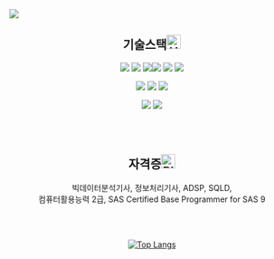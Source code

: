
<img src="https://capsule-render.vercel.app/api?type=Speech&color=auto&height=200&section=header&text=Let's%20have%20fun%20together&fontSize=50" />

<!--
**Beom-Ju/Beom-Ju** is a ✨ _special_ ✨ repository because its `README.md` (this file) appears on your GitHub profile.

Here are some ideas to get you started:

- 🔭 I’m currently working on ...
- 🌱 I’m currently learning ...
- 👯 I’m looking to collaborate on ...
- 🤔 I’m looking for help with ...
- 💬 Ask me about ...
- 📫 How to reach me: ...
- 😄 Pronouns: ...
- ⚡ Fun fact: ...
-->

<div align="center">

## 기술스택<img src="https://raw.githubusercontent.com/Tarikul-Islam-Anik/Animated-Fluent-Emojis/master/Emojis/Objects/Hammer%20and%20Wrench.png" alt="Hammer and Wrench" width="25" height="25" />

<img src="https://img.shields.io/badge/java-%23007396.svg?&style=for-the-badge&logo=java&logoColor=white"/> 	<img src="https://img.shields.io/badge/eclipse%20ide-%232C2255.svg?&style=for-the-badge&logo=eclipse%20ide&logoColor=white" />
<img src="https://img.shields.io/badge/javascript-%23F7DF1E.svg?&style=for-the-badge&logo=javascript&logoColor=black"/><img src="https://img.shields.io/badge/jquery-%230769AD.svg?&style=for-the-badge&logo=jquery&logoColor=white" /> <img src="https://img.shields.io/badge/spring-%236DB33F.svg?&style=for-the-badge&logo=spring&logoColor=white" />
<img src="https://img.shields.io/badge/JSON-000000?style=for-the-badge&logo=json&logoColor=white"/>

<img src="https://img.shields.io/badge/oracle-%23F80000.svg?&style=for-the-badge&logo=oracle&logoColor=white" /> <img src="https://img.shields.io/badge/mariadb-%23003545.svg?&style=for-the-badge&logo=mariadb&logoColor=white" />
<img src="https://img.shields.io/badge/mysql-%234479A1.svg?&style=for-the-badge&logo=mysql&logoColor=white"/>

<img src="https://img.shields.io/badge/apache%20tomcat-%23F8DC75.svg?&style=for-the-badge&logo=apache%20tomcat&logoColor=black" />

<img src="https://img.shields.io/badge/microsoft%20excel-%23217346.svg?&style=for-the-badge&logo=microsoft%20excel&logoColor=white" />

<br/><br/>

## 자격증<img src="https://raw.githubusercontent.com/Tarikul-Islam-Anik/Animated-Fluent-Emojis/master/Emojis/Objects/Blue%20Book.png" alt="Blue Book" width="25" height="25" />

빅데이터분석기사, 정보처리기사, ADSP, SQLD, <br/>
컴퓨터활용능력 2급, SAS Certified Base Programmer for SAS 9

<br/><br/>

[![Top Langs](https://github-readme-stats.vercel.app/api/top-langs/?username=Beom-Ju)](https://github.com/anuraghazra/github-readme-stats)

</div>
